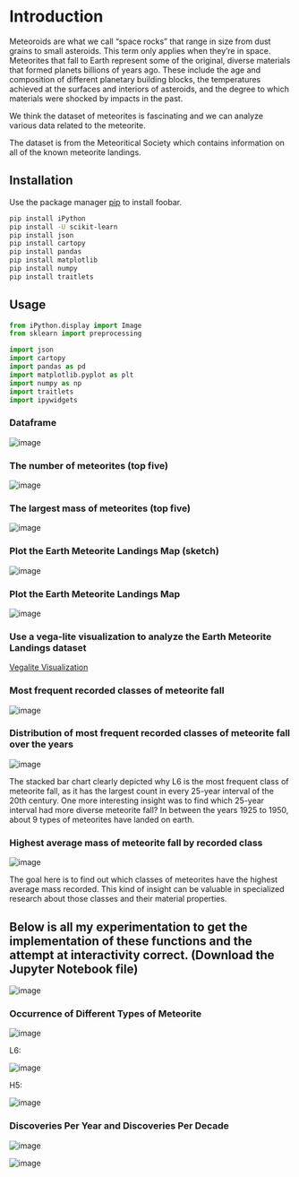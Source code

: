 # Introduction

Meteoroids are what we call “space rocks” that range in size from dust grains to small asteroids. This term only applies when they’re in space. Meteorites that fall to Earth represent some of the original, diverse materials that formed planets billions of years ago. These include the age and composition of different planetary building blocks, the temperatures achieved at the surfaces and interiors of asteroids, and the degree to which materials were shocked by impacts in the past.

We think the dataset of meteorites is fascinating and we can analyze various data related to the meteorite.

The dataset is from the Meteoritical Society which contains information on all of the known meteorite landings.

## Installation

Use the package manager [pip](https://pip.pypa.io/en/stable/) to install foobar.

```bash
pip install iPython
pip install -U scikit-learn
pip install json
pip install cartopy
pip install pandas
pip install matplotlib
pip install numpy
pip install traitlets
```

## Usage

```python
from iPython.display import Image
from sklearn import preprocessing

import json
import cartopy
import pandas as pd
import matplotlib.pyplot as plt
import numpy as np
import traitlets
import ipywidgets
```


### Dataframe

![image](https://github.com/ken1009us/meteorite-visualization/blob/main/image/df.png "df")

### The number of meteorites (top five)

![image](https://github.com/ken1009us/meteorite-visualization/blob/main/image/num-mete-top5.png "num")

### The largest mass of meteorites (top five)

![image](https://github.com/ken1009us/meteorite-visualization/blob/main/image/largest-mete-top5.png "largest")

### Plot the Earth Meteorite Landings Map (sketch)

![image](https://github.com/ken1009us/meteorite-visualization/blob/main/image/map-sketch.png "sketch")

### Plot the Earth Meteorite Landings Map

![image](https://github.com/ken1009us/meteorite-visualization/blob/main/image/map.png "map")

### Use a vega-lite visualization to analyze the Earth Meteorite Landings dataset

[Vegalite Visualization](https://ken1009us.github.io/meteorite-visualization/)

### Most frequent recorded classes of meteorite fall

![image](https://github.com/ken1009us/meteorite-visualization/blob/main/image/most-mete.png "most")

### Distribution of most frequent recorded classes of meteorite fall over the years

![image](https://github.com/ken1009us/meteorite-visualization/blob/main/image/stack-bar.png "stack-bar")


The stacked bar chart clearly depicted why L6 is the most frequent class of meteorite fall, as it has the largest count in every 25-year interval of the 20th century. One more interesting insight was to find which 25-year interval had more diverse meteorite fall? In between the years 1925 to 1950, about 9 types of meteorites have landed on earth.

### Highest average mass of meteorite fall by recorded class

![image](https://github.com/ken1009us/meteorite-visualization/blob/main/image/highest-mass.png "highest")

The goal here is to find out which classes of meteorites have the highest average mass recorded. This kind of insight can be valuable in specialized research about those classes and their material properties.

## Below is all my experimentation to get the implementation of these functions and the attempt at interactivity correct. (Download the Jupyter Notebook file)

![image](https://github.com/ken1009us/meteorite-visualization/blob/main/image/interactive.png "interactive")

### Occurrence of Different Types of Meteorite

![image](https://github.com/ken1009us/meteorite-visualization/blob/main/image/occurrence.png "occurrence")

L6:

![image](https://github.com/ken1009us/meteorite-visualization/blob/main/image/L6.png "L6")

H5:

![image](https://github.com/ken1009us/meteorite-visualization/blob/main/image/H5.png "H5")

### Discoveries Per Year and Discoveries Per Decade

![image](https://github.com/ken1009us/meteorite-visualization/blob/main/image/discoveries-per-year.png "discoveries-per-year")

![image](https://github.com/ken1009us/meteorite-visualization/blob/main/image/discoveries-per-decade.png "discoveries-per-decade")
